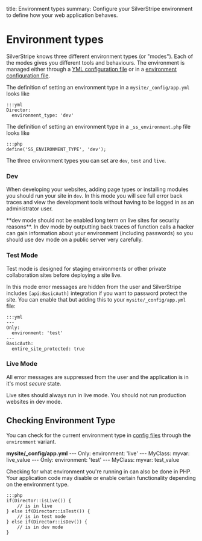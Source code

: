 title: Environment types
summary: Configure your SilverStripe environment to define how your web application behaves.

# Environment types

SilverStripe knows three different environment types (or "modes"). Each of the modes gives you different tools
and behaviours. The environment is managed either through a [YML configuration file](../configuration) or in a 
[environment configuration file](/getting_started/environment_management).

The definition of setting an environment type in a `mysite/_config/app.yml` looks like

	:::yml
	Director:
	  environment_type: 'dev'

The definition of setting an environment type in a `_ss_environment.php` file looks like

	:::php
	define('SS_ENVIRONMENT_TYPE', 'dev');

The three environment types you can set are `dev`, `test` and `live`.

### Dev

When developing your websites, adding page types or installing modules you should run your site in `dev`. In this mode
you will see full error back traces and view the development tools without having to be logged in as an administrator 
user.

<div class="alert" markdown="1">
**dev mode should not be enabled long term on live sites for security reasons**. In dev mode by outputting back traces 
of function calls a hacker can gain information about your environment (including passwords) so you should use dev mode 
on a public server very carefully.
</div>

### Test Mode

Test mode is designed for staging environments or other private collaboration sites before deploying a site live.

In this mode error messages are hidden from the user and SilverStripe includes `[api:BasicAuth]` integration if you 
want to password protect the site. You can enable that but adding this to your `mysite/_config/app.yml` file:

	:::yml
	---
	Only:
	  environment: 'test'
	---
	BasicAuth:
	  entire_site_protected: true

### Live Mode

All error messages are suppressed from the user and the application is in it's most *secure* state.

<div class="alert">
Live sites should always run in live mode. You should not run production websites in dev mode.
</div>


## Checking Environment Type

You can check for the current environment type in [config files](../configuration) through the `environment` variant.

**mysite/_config/app.yml**
	---
	Only:
	  environment: 'live'
	---
	MyClass:
		myvar: live_value
	---
	Only:
	  environment: 'test'
	---
	MyClass:
		myvar: test_value

Checking for what environment you're running in can also be done in PHP. Your application code may disable or enable 
certain functionality depending on the environment type. 

	:::php
	if(Director::isLive()) {
		// is in live
	} else if(Director::isTest()) {
		// is in test mode
	} else if(Director::isDev()) {
		// is in dev mode
	}

